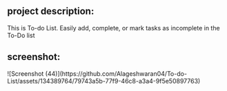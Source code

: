 <h2>project description:</h2>
           This is To-do List. Easily add, complete, or mark tasks as incomplete in the To-Do list


<h2>screenshot:</h2>
![Screenshot (44)](https://github.com/Alageshwaran04/To-do-List/assets/134389764/79743a5b-77f9-46c8-a3a4-9f5e50897763)


